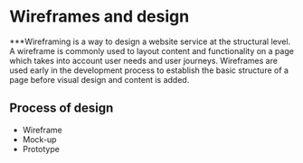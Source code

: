 # Wireframes and design

 ***Wireframing is a way to design a website service at the structural level.
 A wireframe is commonly used to layout content and functionality on a page which takes into account user needs and user journeys.
 Wireframes are used early in the development process to establish the basic structure of a page before visual design and content is added.
 
 ## Process of design
 
 - Wireframe
 - Mock-up
 - Prototype


